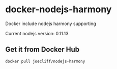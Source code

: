 docker-nodejs-harmony
=====================

Docker include nodejs harmony supporting

Current nodejs version: 0.11.13

Get it from Docker Hub
------
```
docker pull joecliff/nodejs-harmony
```